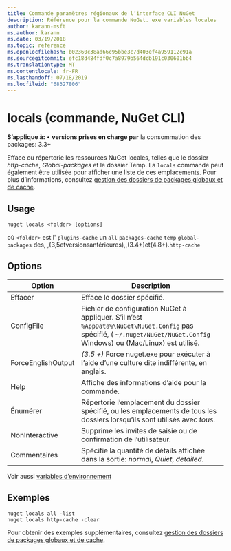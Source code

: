 ```yaml
---
title: Commande paramètres régionaux de l’interface CLI NuGet
description: Référence pour la commande NuGet. exe variables locales
author: karann-msft
ms.author: karann
ms.date: 03/19/2018
ms.topic: reference
ms.openlocfilehash: b02360c38ad66c95bbe3c7d403ef4a959112c91a
ms.sourcegitcommit: efc18d484fdf0c7a8979b564dcb191c030601bb4
ms.translationtype: MT
ms.contentlocale: fr-FR
ms.lasthandoff: 07/18/2019
ms.locfileid: "68327806"
---
```

# <a name="locals-command-nuget-cli"></a>locals (commande, NuGet CLI)

**S’applique à:** &bullet; **versions prises en charge par** la consommation des packages: 3.3+

Efface ou répertorie les ressources NuGet locales, telles que le dossier *http-cache*, *Global-packages* et le dossier Temp. La `locals` commande peut également être utilisée pour afficher une liste de ces emplacements. Pour plus d’informations, consultez [gestion des dossiers de packages globaux et de cache](../../consume-packages/managing-the-global-packages-and-cache-folders.md).

## <a name="usage"></a>Usage

```cli
nuget locals <folder> [options]
```

où `<folder>` est l' `plugins-cache` un `all` `packages-cache` `temp` `global-packages`   des, ,(3,5etversionsantérieures),,(3.4+)et(4.8+).`http-cache`

## <a name="options"></a>Options

| Option | Description |
| --- | --- |
| Effacer | Efface le dossier spécifié. |
| ConfigFile | Fichier de configuration NuGet à appliquer. S’il n’est `%AppData%\NuGet\NuGet.Config` pas spécifié, ( `~/.nuget/NuGet/NuGet.Config` Windows) ou (Mac/Linux) est utilisé.|
| ForceEnglishOutput | *(3.5 +)* Force nuget.exe pour exécuter à l’aide d’une culture dite indifférente, en anglais. |
| Help | Affiche des informations d’aide pour la commande. |
| Énumérer | Répertorie l’emplacement du dossier spécifié, ou les emplacements de tous les dossiers lorsqu’ils sont utilisés avec *tous*. |
| NonInteractive | Supprime les invites de saisie ou de confirmation de l’utilisateur. |
| Commentaires | Spécifie la quantité de détails affichée dans la sortie: *normal*, *Quiet*, *detailed*. |

Voir aussi [variables d’environnement](cli-ref-environment-variables.md)

## <a name="examples"></a>Exemples

```cli
nuget locals all -list
nuget locals http-cache -clear
```

Pour obtenir des exemples supplémentaires, consultez [gestion des dossiers de packages globaux et de cache](../../consume-packages/managing-the-global-packages-and-cache-folders.md).
